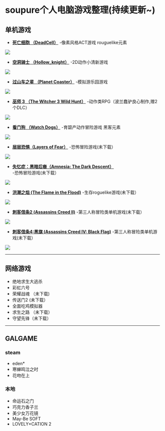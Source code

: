 # soupure个人电脑游戏整理(持续更新~) #

## **单机游戏**

 - [**死亡细胞  （DeadCell）**](http://0day.ali213.net/html/2017/29923.html?bdkp)  -像素风格ACT游戏 rouguelike元素  
 
 ![](http://images.ali213.net/picfile/pic/2017/05/12/2017051225651537.jpg)

 - [**空洞骑士  （Hollow_knight）**](http://www.ali213.net/zt/hollowknight/)  -2D动作小清新游戏
 
 ![](http://img.3dmgame.com/uploads/allimg/170810/381-1FQ01A334.jpg) 

 - [**过山车之星 （Planet Coaster）**](http://www.ali213.net/zt/planetcoaster/)  -模拟游乐园游戏
 
 ![](http://img.3dmgame.com/uploads/allimg/160327/1156-16032F64521.jpg) 

 - [**巫师 3 （The Witcher 3 Wild Hunt）**](http://www.gamersky.com/z/thewitcher3/)  -动作类RPG（波兰蠢驴良心制作,赠2个DLC）
 
 ![](http://img1.gamersky.com/upimg/pic/2017/04/13/201704131226513155_small.jpg) 

 - [**看门狗 （Watch Dogs）**](http://www.gamersky.com/z/watchdogs/)  -育碧产动作冒险游戏 黑客元素
 
 ![](http://img1.gamersky.com/upimg/pic/2017/04/17/201704171639418749_small.jpg) 

 - [**层层恐惧（Layers of Fear）**](http://www.gamersky.com/z/layersoffear/)  -恐怖冒险游戏(未下载）
 
 ![](http://img1.gamersky.com/upimg/pic/2017/07/11/201707111459563537_small.jpg) 

 - [**失忆症：黑暗后裔（Amnesia: The Dark Descent）**](https://store.steampowered.com/app/57300/Amnesia_The_Dark_Descent/)  -恐怖冒险游戏(未下载）
 
 ![](https://timgsa.baidu.com/timg?image&quality=80&size=b9999_10000&sec=1529125423998&di=47738201aaf505fff821cd827cc92fee&imgtype=0&src=http%3A%2F%2Fimg.mp.itc.cn%2Fupload%2F20161209%2F2f4fa827ca6b4c5881444e8db768f4f1_th.jpeg) 

 - [**洪潮之焰  (The Flame in the Flood)**](http://www.gamersky.com/z/layersoffear/)  -生存roguelike游戏(未下载）
 
 ![](https://timgsa.baidu.com/timg?image&quality=80&size=b9999_10000&sec=1529125554982&di=ee4bc930542b3adc6552e24eee65e37d&imgtype=0&src=http%3A%2F%2Fi-7.vcimg.com%2Ftrim%2Fbad25c907f7b2fcec598540a82c3433b430596%2F221552ncwdnv7cvgnbrvhh.jpg) 


 - [**刺客信条2  (Assassins Creed II)**](http://www.ali213.net/zt/ac2/)  -第三人称冒险类单机游戏(未下载）
 
 ![](https://gss1.bdstatic.com/-vo3dSag_xI4khGkpoWK1HF6hhy/baike/c0%3Dbaike180%2C5%2C5%2C180%2C60/sign=29cf1152d21b0ef478e5900cbcad3abf/79f0f736afc379318758df55ebc4b74543a9119d.jpg) 


 - [**刺客信条4:黑旗  (Assassins Creed IV: Black Flag)**](http://www.ali213.net/zt/ac4/)  -第三人称冒险类单机游戏(未下载）
 
 ![](http://img1.gamersky.com/upimg/pic/2017/04/25/201704250914168950_small.jpg) 

***
## **网络游戏** ##
- 绝地求生大逃杀
- 彩虹六号
- 荣耀战魂 （未下载)
- 传送门2 (未下载）
- 全面吃鸡模拟器
- 求生之路 （未下载）
- 守望先锋（未下载）


***
## GALGAME ##
### steam  ###

- eden*
- 寒蝉鸣泣之时
- 花吻在上
### 本地  ###
- 命运石之门
- 巧克力香子兰
- 美少女万花镜
- May-Be SOFT
- LOVELY×CATION 2


